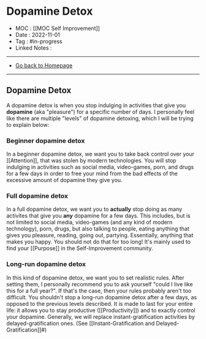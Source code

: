 # Dopamine Detox
- MOC : [[MOC Self Improvement]]
- Date : 2022-11-01
- Tag : #in-progress
- Linked Notes : 
-------------------
- [Go back to Homepage](https://misudashi.ga/)
-----

## Dopamine Detox
A dopamine detox is when you stop indulging in activities that give you **dopamine** (aka "pleasure") for a specific number of days. I personally feel like there are multiple "levels" of dopamine detoxing, which I will be trying to explain below:

### Beginner dopamine detox
In a beginner dopamine detox, we want you to take back control over your [[Attention]], that was stolen by modern technologies. You will stop indulging in activities such as social media, video-games, porn, and drugs for a few days in order to free your mind from the bad effects of the excessive amount of dopamine they give you.

### Full dopamine detox
In a full dopamine detox, we want you to **actually** stop doing as many activites that give you **any** dopamine for a few days. This includes, but is not limited to social media, video-games (and any kind of modern technology), porn, drugs, but also talking to people, eating anything that gives you pleasure, reading, going out, partying. Essentially, anything that makes you happy. You should not do that for too long! It's mainly used to find your [[Purpose]] in the Self-Improvement community.

### Long-run dopamine detox
In this kind of dopamine detox, we want you to set realistic rules. After setting them, I personally recommend you to ask yourself "could I live like this for a full year?". If that's the case, then your rules probably aren't too difficult. You shouldn't stop a long-run dopamine detox after a few days, as opposed to the previous levels described. It is made to last for your entire life: it allows you to stay productive ([[Productivity]]) and to exactly control your dopamine. Generally, we will replace instant-gratification activities by delayed-gratification ones. (See [[Instant-Gratification and Delayed-Gratification]]#)

